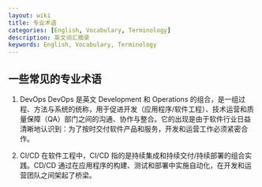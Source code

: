 ```yaml
---
layout: wiki
title: 专业术语
categories: [English, Vocabulary, Terminology]
description: 英文词汇摘录
keywords: English, Vocabulary, Terminology
---
```


## 一些常见的专业术语

1. DevOps
DevOps 是英文 Development 和 Operations 的组合，是一组过程、方法与系统的统称，用于促进开发（应用程序/软件工程）、技术运营和质量保障（QA）部门之间的沟通、协作与整合。它的出现是由于软件行业日益清晰地认识到：为了按时交付软件产品和服务，开发和运营工作必须紧密合作。

1. CI/CD
在软件工程中，CI/CD 指的是持续集成和持续交付/持续部署的组合实践。CD/CD 通过在应用程序的构建、测试和部署中实施自动化，在开发和运营团队之间架起了桥梁。















